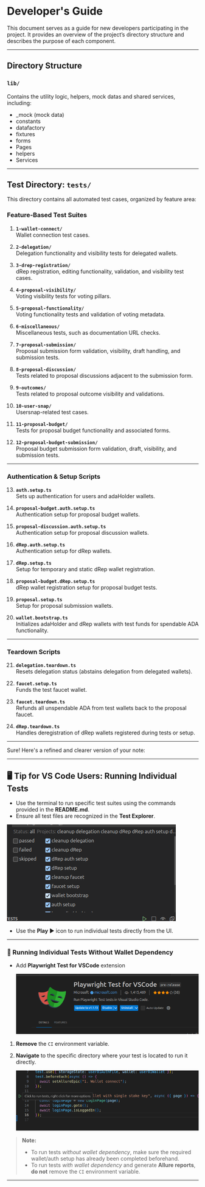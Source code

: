 # **Developer's Guide**

This document serves as a guide for new developers participating in the project. It provides an overview of the project’s directory structure and describes the purpose of each component.

---

## **Directory Structure**

### `lib/`

Contains the utility logic, helpers, mock datas and shared services, including:

- \_mock (mock data)
- constants
- datafactory
- fixtures
- forms
- Pages
- helpers
- Services

---

## **Test Directory: `tests/`**

This directory contains all automated test cases, organized by feature area:

### Feature-Based Test Suites

1. **`1-wallet-connect/`**  
   Wallet connection test cases.

2. **`2-delegation/`**  
   Delegation functionality and visibility tests for delegated wallets.

3. **`3-drep-registration/`**  
   dRep registration, editing functionality, validation, and visibility test cases.

4. **`4-proposal-visibility/`**  
   Voting visibility tests for voting pillars.

5. **`5-proposal-functionality/`**  
   Voting functionality tests and validation of voting metadata.

6. **`6-miscellaneous/`**  
   Miscellaneous tests, such as documentation URL checks.

7. **`7-proposal-submission/`**  
   Proposal submission form validation, visibility, draft handling, and submission tests.

8. **`8-proposal-discussion/`**  
   Tests related to proposal discussions adjacent to the submission form.

9. **`9-outcomes/`**  
   Tests related to proposal outcome visibility and validations.

10. **`10-user-snap/`**  
    Usersnap-related test cases.

11. **`11-proposal-budget/`**  
    Tests for proposal budget functionality and associated forms.

12. **`12-proposal-budget-submission/`**  
    Proposal budget submission form validation, draft, visibility, and submission tests.

---

### Authentication & Setup Scripts

13. **`auth.setup.ts`**  
    Sets up authentication for users and adaHolder wallets.

14. **`proposal-budget.auth.setup.ts`**  
    Authentication setup for proposal budget wallets.

15. **`proposal-discussion.auth.setup.ts`**  
    Authentication setup for proposal discussion wallets.

16. **`dRep.auth.setup.ts`**  
    Authentication setup for dRep wallets.

17. **`dRep.setup.ts`**  
    Setup for temporary and static dRep wallet registration.

18. **`proposal-budget.dRep.setup.ts`**  
    dRep wallet registration setup for proposal budget tests.

19. **`proposal.setup.ts`**  
    Setup for proposal submission wallets.

20. **`wallet.bootstrap.ts`**  
    Initializes adaHolder and dRep wallets with test funds for spendable ADA functionality.

---

### Teardown Scripts

21. **`delegation.teardown.ts`**  
    Resets delegation status (abstains delegation from delegated wallets).

22. **`faucet.setup.ts`**  
    Funds the test faucet wallet.

23. **`faucet.teardown.ts`**  
    Refunds all unspendable ADA from test wallets back to the proposal faucet.

24. **`dRep.teardown.ts`**  
    Handles deregistration of dRep wallets registered during tests or setup.

---

Sure! Here's a refined and clearer version of your note:

---

## 🖥️ Tip for VS Code Users: Running Individual Tests

- Use the terminal to run specific test suites using the commands provided in the **README.md**.
- Ensure all test files are recognized in the **Test Explorer**.

![Test Runner Screenshot](image.png)

- Use the **Play** ▶️ icon to run individual tests directly from the UI.

---

### 🎯 Running Individual Tests Without Wallet Dependency

- Add **Playwright Test for VSCode** extension

  ![Playwright Test Screenshot](image-1.png)

1. **Remove** the `CI` environment variable.
2. **Navigate** to the specific directory where your test is located to run it directly.

   ![Directory Navigation Screenshot](image-2.png)

> **Note:**
>
> - To run tests _without wallet dependency_, make sure the required wallet/auth setup has already been completed beforehand.
> - To run tests _with wallet dependency_ and generate **Allure reports**, **do not** remove the `CI` environment variable.

---
